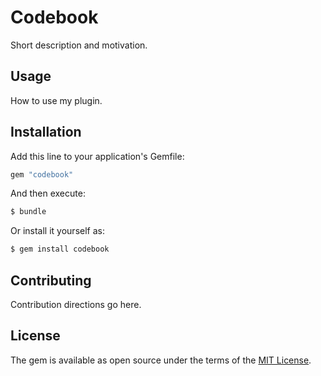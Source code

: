 # Codebook
Short description and motivation.

## Usage
How to use my plugin.

## Installation
Add this line to your application's Gemfile:

```ruby
gem "codebook"
```

And then execute:
```bash
$ bundle
```

Or install it yourself as:
```bash
$ gem install codebook
```

## Contributing
Contribution directions go here.

## License
The gem is available as open source under the terms of the [MIT License](https://opensource.org/licenses/MIT).
